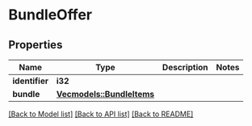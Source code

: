 # BundleOffer

## Properties

Name | Type | Description | Notes
------------ | ------------- | ------------- | -------------
**identifier** | **i32** |  | 
**bundle** | [**Vec<models::BundleItems>**](BundleItems.md) |  | 

[[Back to Model list]](../README.md#documentation-for-models) [[Back to API list]](../README.md#documentation-for-api-endpoints) [[Back to README]](../README.md)


